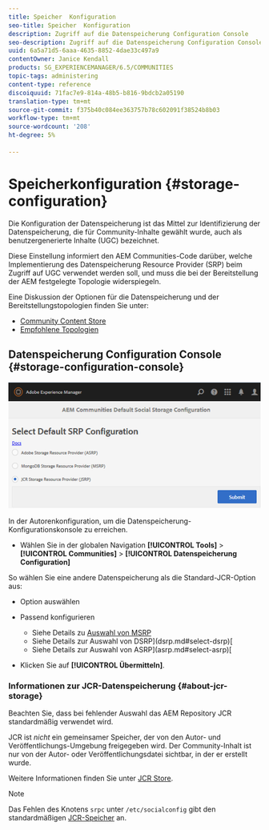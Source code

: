 ```yaml
---
title: Speicher  Konfiguration
seo-title: Speicher  Konfiguration
description: Zugriff auf die Datenspeicherung Configuration Console
seo-description: Zugriff auf die Datenspeicherung Configuration Console
uuid: 6a5a71d5-6aaa-4635-8852-4dae33c497a9
contentOwner: Janice Kendall
products: SG_EXPERIENCEMANAGER/6.5/COMMUNITIES
topic-tags: administering
content-type: reference
discoiquuid: 71fac7e9-814a-48b5-b816-9bdcb2a05190
translation-type: tm+mt
source-git-commit: f375b40c084ee363757b78c602091f38524b8b03
workflow-type: tm+mt
source-wordcount: '208'
ht-degree: 5%

---
```



# Speicherkonfiguration {#storage-configuration}

Die Konfiguration der Datenspeicherung ist das Mittel zur Identifizierung der Datenspeicherung, die für Community-Inhalte gewählt wurde, auch als benutzergenerierte Inhalte (UGC) bezeichnet.

Diese Einstellung informiert den AEM Communities-Code darüber, welche Implementierung des Datenspeicherung Resource Provider (SRP) beim Zugriff auf UGC verwendet werden soll, und muss die bei der Bereitstellung der AEM festgelegte Topologie widerspiegeln.

Eine Diskussion der Optionen für die Datenspeicherung und der Bereitstellungstopologien finden Sie unter:

* [Community Content Store](working-with-srp.md)
* [Empfohlene Topologien](topologies.md)

## Datenspeicherung Configuration Console {#storage-configuration-console}

![jsrp-configuration](assets/jsrp-configuration.png)

In der Autorenkonfiguration, um die Datenspeicherung-Konfigurationskonsole zu erreichen.

* Wählen Sie in der globalen Navigation **[!UICONTROL Tools]** > **[!UICONTROL Communities]** > **[!UICONTROL Datenspeicherung Configuration]**

So wählen Sie eine andere Datenspeicherung als die Standard-JCR-Option aus:

* Option auswählen
* Passend konfigurieren

   * Siehe Details zu [Auswahl von MSRP](msrp.md#select-msrp)
   * Siehe Details zur Auswahl von DSRP](dsrp.md#select-dsrp)[
   * Siehe Details zur Auswahl von ASRP](asrp.md#select-asrp)[

* Klicken Sie auf **[!UICONTROL Übermitteln]**.

### Informationen zur JCR-Datenspeicherung {#about-jcr-storage}

Beachten Sie, dass bei fehlender Auswahl das AEM Repository JCR standardmäßig verwendet wird.

JCR ist *nicht* ein gemeinsamer Speicher, der von den Autor- und Veröffentlichungs-Umgebung freigegeben wird. Der Community-Inhalt ist nur von der Autor- oder Veröffentlichungsdatei sichtbar, in der er erstellt wurde.

Weitere Informationen finden Sie unter [JCR Store](jsrp.md).

>[!NOTE]
>
>Das Fehlen des Knotens `srpc` unter `/etc/socialconfig` gibt den standardmäßigen [JCR-Speicher](jsrp.md) an.
